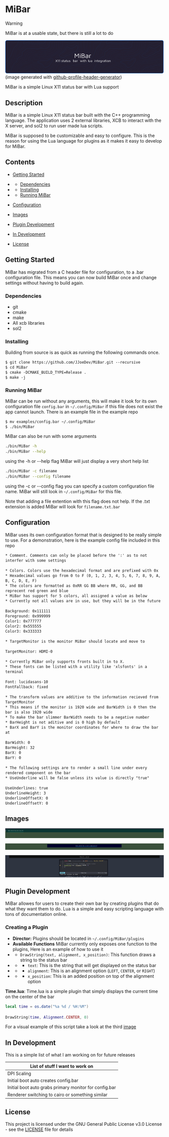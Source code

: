# MiBar

> [!WARNING]
>
> MiBar is at a usable state, but there is still a lot to do

![Header_image](./github_assets/github-header-image.png)
(image generated with [github-profile-header-generator](https://github.com/leviarista/github-profile-header-generator?tab=readme-ov-file))

MiBar is a simple Linux X11 status bar with Lua support

## Description

MiBar is a simple Linux X11 status bar built with the C++ programming language. The application uses 2 external libraries, XCB to interact with the X server, and sol2 to run user made lua scripts.

MiBar is supposed to be customizable and easy to configure. This is the reason for using the Lua language for plugins as it makes it easy to develop for MiBar.

## Contents

* [Getting Started](#getting-started)

* * [Dependencies](#dependencies)

* * [Installing](#installing)

* * [Running MiBar](#running-mibar)

* [Configuration](#configuring)

* [Images](#images)

* [Plugin Development](#plugin-development)

* [In Development](#in-development)

* [License](#license)

## Getting Started

MiBar has migrated from a C header file for configuration, to a .bar configuration file. This means you can now build MiBar once and change settings without having to build again.

### Dependencies

* git
* cmake
* make
* All xcb libraries
* sol2

### Installing

Building from source is as quick as running the following commands once.

```
$ git clone https://github.com/JJoeDev/MiBar.git --recursive
$ cd MiBar
$ cmake -DCMAKE_BUILD_TYPE=Release .
$ make -j
```

### Running MiBar

MiBar can be run without any arguments, this will make it look for its own configuration file `config.bar` in `~/.config/MiBar` if this file does not exist the app cannot launch. There is an example file in the example repo
```
$ mv examples/config.bar ~/.config/MiBar
$ ./bin/MiBar
```

MiBar can also be run with some arguments

```bash
./bin/MiBar -h
./bin/MiBar --help
```

using the -h or --help flag MiBar will just display a very short help list

```bash
./bin/MiBar -c filename
./bin/MiBar --config filename
```

using the -c or --config flag you can specify a custom configuration file name. MiBar will still look in `~/.config/MiBar` for this file.

Note that adding a file extention with this flag does not help. If the .txt extension is added MiBar will look for `filename.txt.bar`

## Configuration

MiBar uses its own configuration format that is designed to be really simple to use. For a demonstration, here is the example config file included in this repo

```bar
* Comment. Comments can only be placed before the ':' as to not interfer with some settings

* Colors. Colors use the hexadecimal format and are prefixed with 0x
* Hexadecimal values go from 0 to F (0, 1, 2, 3, 4, 5, 6, 7, 8, 9, A, B, C, D, E, F)
* The colors are formatted as 0xRR GG BB where RR, GG, and BB reprecent red green and blue
* MiBar has support for 5 colors, all assigned a value as below
* Currently not all values are in use, but they will be in the future

Background: 0x111111
Foreground: 0x999999
Color1: 0x777777
Color2: 0x555555
Color3: 0x333333

* TargetMonitor is the monitor MiBar should locate and move to

TargetMonitor: HDMI-0

* Currently MiBar only supports fronts built in to X.
* These fonts can be listed with a utility like 'xlsfonts' in a terminal

Font: lucidasans-10
FontFallback: fixed

* The transform values are additive to the information recieved from TargetMonitor
* This means if the monitor is 1920 wide and BarWidth is 0 then the bar is also 1920 wide
* To make the bar slimmer BarWidth needs to be a negative number
* BarHeight is not aditive and is 0 high by default
* BarX and BarY is the monitor coordinates for where to draw the bar at

BarWidth: 0
BarHeight: 32
BarX: 0
BarY: 0

* The following settings are to render a small line under every rendered component on the bar
* UseUnderline will be false unless its value is directly "true"

UseUnderlines: true
UnderlineHeight: 3
UnderlineOffsetX: 0
UnderlineOffsetY: 0
```

## Images

![Image_1](./github_assets/DemoBar.png)

![Image_2](./github_assets/DemoBar2.png)

![Image_3](./github_assets/DemoBarWLua.png)

## Plugin Development

MiBar allowes for users to create their own bar by creating plugins that do what they want them to do. Lua is a simple and easy scripting language with tons of documentation online.

### Creating a Plugin

* **Director:** Plugins should be located in ```~/.config/MiBar/plugins```
* **Available Functions** MiBar currently only exposes one function to the plugins, Here is an example of how to use it
* * ```DrawString(text, alignment, x_position)```: This function draws a string to the status bar
* * - ```text```: This is the string that will get displayed on the status bar
* * - ```alignment```: This is an alignment option (``LEFT``, ``CENTER``, or ``RIGHT``)
* * - ```x_position```: This is an added position on top of the alignment option

**Time.lua**: Time.lua is a simple plugin that simply displays the current time on the center of the bar

```lua
local time = os.date("%a %d / %H:%M")

DrawString(time, Alignment.CENTER, 0)
```

For a visual example of this script take a look at the third [image](#images)

## In Development

This is a simple list of what I am working on for future releases

| List of stuff I want to work on |
| - |
| DPI Scaling |
| Initial boot auto creates config.bar |
| Initial boot auto grabs primary monitor for config.bar |
| Renderer switching to cairo or something similar |

## License

This project is licensed under the GNU General Public License v3.0 License - see the [LICENSE](./LICENSE) file for details
